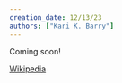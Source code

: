 ```yaml
---
creation_date: 12/13/23
authors: ["Kari K. Barry"]
---
```


Coming soon!

[Wikipedia](https://en.wikipedia.org/wiki/Gaussian_splatting)